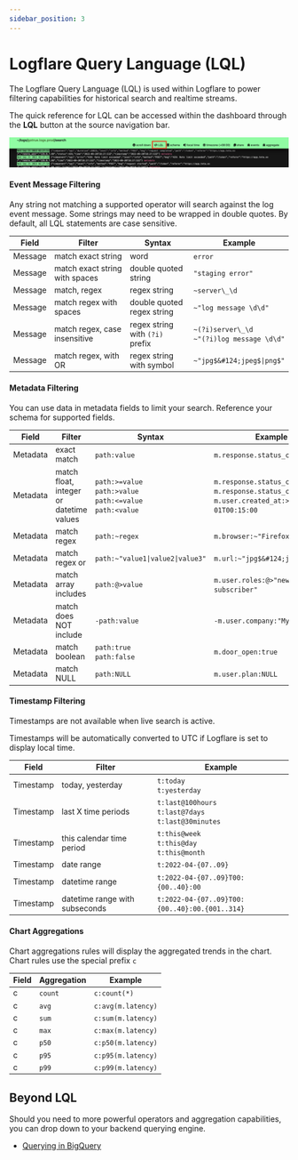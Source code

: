 ```yaml
---
sidebar_position: 3
---
```


# Logflare Query Language (LQL)

The Logflare Query Language (LQL) is used within Logflare to power filtering capabilities for historical search and realtime streams.

The quick reference for LQL can be accessed within the dashboard through the **LQL** button at the source navigation bar.

![LQL Quick Reference](./lql-reference.png)

#### Event Message Filtering

Any string not matching a supported operator will search against the log event message. Some strings may need to be wrapped in double quotes. By default, all LQL statements are case sensitive.

| Field   | Filter                         | Syntax                          | Example                                           |
| ------- | ------------------------------ | ------------------------------- | ------------------------------------------------- |
| Message | match exact string             | word                            | `error`                                           |
| Message | match exact string with spaces | double quoted string            | `"staging error"`                                 |
| Message | match, regex                   | regex string                    | `~server\_\d`                                     |
| Message | match regex with spaces        | double quoted regex string      | `~"log message \d\d"`                             |
| Message | match regex, case insensitive  | regex string with `(?i)` prefix | `~(?i)server\_\d` <br/> `~"(?i)log message \d\d"` |
| Message | match regex, with OR           | regex string with symbol        | <code>~"jpg$&#124;jpeg$&#124;png$"</code>         |

#### Metadata Filtering

You can use data in metadata fields to limit your search. Reference your schema for supported fields.

| Field    | Filter                                  | Syntax                                                                      | Example                                                                                                           |
| -------- | --------------------------------------- | --------------------------------------------------------------------------- | ----------------------------------------------------------------------------------------------------------------- |
| Metadata | exact match                             | `path:value`                                                                | `m.response.status_code:500`                                                                                      |
| Metadata | match float, integer or datetime values | `path:>=value` <br/> `path:>value` <br/> `path:<=value` <br/> `path:<value` | `m.response.status_code:>300` <br/> `m.response.status_code:<=400` <br/> `m.user.created_at:>2019-07-01T00:15:00` |
| Metadata | match regex                             | `path:~regex`                                                               | `m.browser:~"Firefox 5\d"`                                                                                        |
| Metadata | match regex or                          | <code>path:~"value1&#124;value2&#124;value3"</code>                         | <code>m.url:~"jpg$&#124;jpeg$&#124;png$"</code>                                                                   |
| Metadata | match array includes                    | `path:@>value`                                                              | `m.user.roles:@>"new subscriber"`                                                                                 |
| Metadata | match does NOT include                  | `-path:value`                                                               | `-m.user.company:"My Company"`                                                                                    |
| Metadata | match boolean                           | `path:true` <br/> `path:false`                                              | `m.door_open:true`                                                                                                |
| Metadata | match NULL                              | `path:NULL`                                                                 | `m.user.plan:NULL`                                                                                                |

#### Timestamp Filtering

Timestamps are not available when live search is active.

Timestamps will be automatically converted to UTC if Logflare is set to display local time.

| Field     | Filter                         | Example                                                         |
| --------- | ------------------------------ | --------------------------------------------------------------- |
| Timestamp | today, yesterday               | `t:today` <br/> `t:yesterday`                                   |
| Timestamp | last X time periods            | `t:last@100hours` <br/> `t:last@7days` <br/> `t:last@30minutes` |
| Timestamp | this calendar time period      | `t:this@week` <br/> `t:this@day` <br/> `t:this@month`           |
| Timestamp | date range                     | `t:2022-04-{07..09}`                                            |
| Timestamp | datetime range                 | `t:2022-04-{07..09}T00:{00..40}:00`                             |
| Timestamp | datetime range with subseconds | `t:2022-04-{07..09}T00:{00..40}:00.{001..314}`                  |

#### Chart Aggregations

Chart aggregations rules will display the aggregated trends in the chart. Chart rules use the special prefix `c`

| Field | Aggregation | Example            |
| ----- | ----------- | ------------------ |
| c     | `count`     | `c:count(*)`       |
| c     | `avg`       | `c:avg(m.latency)` |
| c     | `sum`       | `c:sum(m.latency)` |
| c     | `max`       | `c:max(m.latency)` |
| c     | `p50`       | `c:p50(m.latency)` |
| c     | `p95`       | `c:p95(m.latency)` |
| c     | `p99`       | `c:p99(m.latency)` |


## Beyond LQL

Should you need to more powerful operators and aggregation capabilities, you can drop down to your backend querying engine.

- [Querying in BigQuery](/backends/bigquery#querying-in-bigquery)